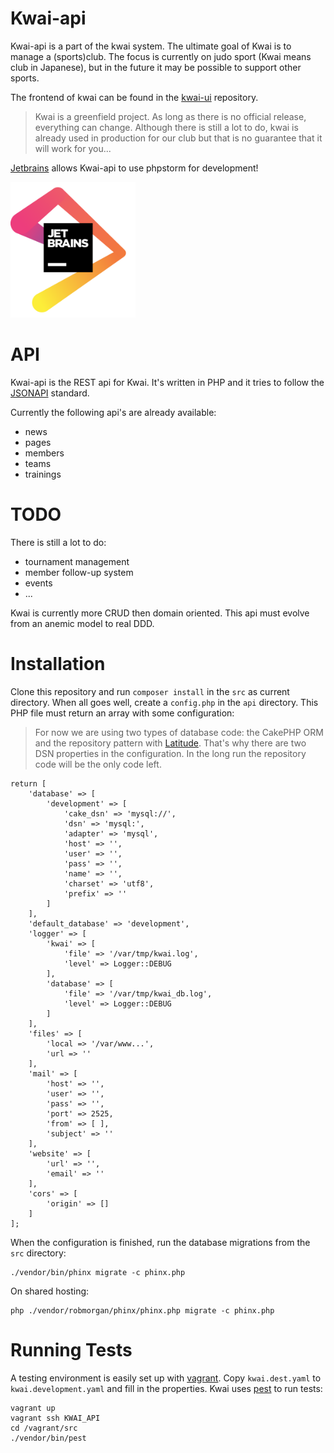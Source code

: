 Kwai-api
========

Kwai-api is a part of the kwai system. The ultimate goal of Kwai is to manage a (sports)club. The focus is currently on judo sport (Kwai means club in Japanese), but in the future it may be possible to support
other sports.

The frontend of kwai can be found in the [kwai-ui](https://github.com/fbraem/kwai-ui) repository.

> Kwai is a greenfield project. As long as there is no official release,
> everything can change. Although there is still a lot to do, kwai is already used in production for
> our club but that is no guarantee that it will work for you...

[Jetbrains](https://www.jetbrains.com/?from=kwai-api) allows Kwai-api to use phpstorm for development!

<img alt="jetbrains" src="jetbrains.png" width="200px" />

API
===
Kwai-api is the REST api for Kwai. It's written in PHP and it tries to follow the [JSONAPI](http://jsonapi.org) standard.

Currently the following api's are already available:

- news
- pages
- members
- teams
- trainings

TODO
====

There is still a lot to do:

- tournament management
- member follow-up system
- events
- ...

Kwai is currently more CRUD then domain oriented. This api must evolve from an anemic model to real DDD.

Installation
============

Clone this repository and run `composer install` in the `src` as current directory. When all goes well, create a `config.php` in the `api` directory. This PHP file must return an array with some configuration:

> For now we are using two types of database code: the CakePHP ORM and the
> repository pattern with [Latitude](https://latitude.shadowhand.com/). That's
> why there are two DSN properties in the configuration. In the long run
> the repository code will be the only code left.

    return [
        'database' => [
            'development' => [
                'cake_dsn' => 'mysql://',
                'dsn' => 'mysql:',
                'adapter' => 'mysql',
                'host' => '',
                'user' => '',
                'pass' => '',
                'name' => '',
                'charset' => 'utf8',
                'prefix' => ''
            ]
        ],
        'default_database' => 'development',
        'logger' => [
            'kwai' => [
                'file' => '/var/tmp/kwai.log',
                'level' => Logger::DEBUG
            ],
            'database' => [
                'file' => '/var/tmp/kwai_db.log',
                'level' => Logger::DEBUG
            ]
        ],
        'files' => [
            'local => '/var/www...',
            'url => ''
        ],
        'mail' => [
            'host' => '',
            'user' => '',
            'pass' => '',
            'port' => 2525,
            'from' => [ ],
            'subject' => ''
        ],
        'website' => [
            'url' => '',
            'email' => ''
        ],
        'cors' => [
            'origin' => []
        ]
    ];

When the configuration is finished, run the database migrations from the `src` directory:

    ./vendor/bin/phinx migrate -c phinx.php

On shared hosting:

    php ./vendor/robmorgan/phinx/phinx.php migrate -c phinx.php

Running Tests
=============

A testing environment is easily set up with [vagrant](https://www.vagrantup.com).
Copy `kwai.dest.yaml` to `kwai.development.yaml` and fill in the properties.
Kwai uses [pest](https://pestphp.com/) to run tests:

    vagrant up
    vagrant ssh KWAI_API
    cd /vagrant/src
    ./vendor/bin/pest
